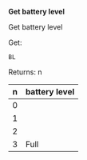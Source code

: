 __Get battery level__

Get battery level

Get:

	BL

Returns: n

|n|battery level|
|---|---|
|0|
|1|
|2|
|3|Full


